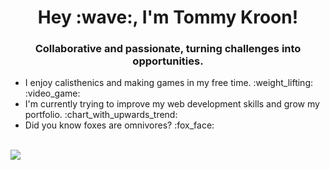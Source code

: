 
<h1 align="center">Hey :wave:, I'm Tommy Kroon!</h1>
<h3 align="center">Collaborative and passionate, turning challenges into opportunities.</h3>

<ul>
 <li>I enjoy calisthenics and making games in my free time. :weight_lifting: :video_game:</li>
 <li>I'm currently trying to improve my web development skills and grow my portfolio. :chart_with_upwards_trend:</li>
 <li>Did you know foxes are omnivores? :fox_face:</li>
</ul>

<br />
<img align="center" src="https://github-readme-stats-6hmk-beryl.vercel.app/api?username=vulpesomnia&count_private=true&show_icons=true&include_all_commits=false&hide_rank=true&bg_color=50,c276e3,e8ab66&title_color=ffffff&icon_color=fffb91&text_color=ffffff" />




 

